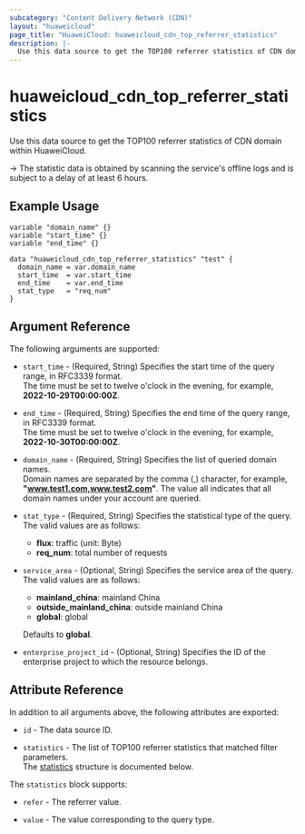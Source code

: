 ```yaml
---
subcategory: "Content Delivery Network (CDN)"
layout: "huaweicloud"
page_title: "HuaweiCloud: huaweicloud_cdn_top_referrer_statistics"
description: |-
  Use this data source to get the TOP100 referrer statistics of CDN domain within HuaweiCloud.
---
```


# huaweicloud_cdn_top_referrer_statistics

Use this data source to get the TOP100 referrer statistics of CDN domain within HuaweiCloud.

-> The statistic data is obtained by scanning the service's offline logs and is subject
   to a delay of at least 6 hours.

## Example Usage

```hcl
variable "domain_name" {}
variable "start_time" {}
variable "end_time" {}

data "huaweicloud_cdn_top_referrer_statistics" "test" {
  domain_name = var.domain_name
  start_time  = var.start_time
  end_time    = var.end_time
  stat_type   = "req_num"
}
```

## Argument Reference

The following arguments are supported:

* `start_time` - (Required, String) Specifies the start time of the query range, in RFC3339 format.  
  The time must be set to twelve o'clock in the evening, for example, **2022-10-29T00:00:00Z**.

* `end_time` - (Required, String) Specifies the end time of the query range, in RFC3339 format.  
  The time must be set to twelve o'clock in the evening, for example, **2022-10-30T00:00:00Z**.

* `domain_name` - (Required, String) Specifies the list of queried domain names.  
  Domain names are separated by the comma (,) character, for example, **"www.test1.com,www.test2.com"**.
  The value all indicates that all domain names under your account are queried.

* `stat_type` - (Required, String) Specifies the statistical type of the query.  
  The valid values are as follows:
  + **flux**: traffic (unit: Byte)
  + **req_num**: total number of requests

* `service_area` - (Optional, String) Specifies the service area of the query.  
  The valid values are as follows:
  + **mainland_china**: mainland China
  + **outside_mainland_china**: outside mainland China
  + **global**: global

  Defaults to **global**.

* `enterprise_project_id` - (Optional, String) Specifies the ID of the enterprise project to which the resource
  belongs.

## Attribute Reference

In addition to all arguments above, the following attributes are exported:

* `id` - The data source ID.

* `statistics` - The list of TOP100 referrer statistics that matched filter parameters.  
  The [statistics](#cdn_top_refer_statistics) structure is documented below.

<a name="cdn_top_refer_statistics"></a>
The `statistics` block supports:

* `refer` - The referrer value.

* `value` - The value corresponding to the query type.
